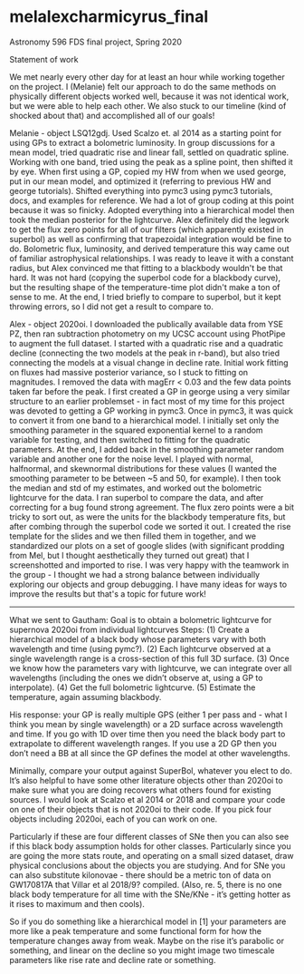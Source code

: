 # melalexcharmicyrus_final
Astronomy 596 FDS final project, Spring 2020

Statement of work

We met nearly every other day for at least an hour while working together on the project. I (Melanie) felt our approach to do the same methods on physically different objects worked well, because it was not identical work, but we were able to help each other. We also stuck to our timeline (kind of shocked about that) and accomplished all of our goals!

Melanie - object LSQ12gdj. Used Scalzo et. al 2014 as a starting point for using GPs to extract a bolometric luminosity. In group discussions for a mean model, tried quadratic rise and linear fall, settled on quadratic spline. Working with one band, tried using the peak as a spline point, then shifted it by eye. When first using a GP, copied my HW from when we used george, put in our mean model, and optimized it (referring to previous HW and george tutorials). Shifted everything into pymc3 using pymc3 tutorials, docs, and examples for reference. We had a lot of group coding at this point because it was so finicky. Adopted everything into a hierarchical model then took the median posterior for the lightcurve. Alex definitely did the legwork to get the flux zero points for all of our filters (which apparently existed in superbol) as well as confirming that trapezoidal integration would be fine to do. Bolometric flux, luminosity, and derived temperature this way came out of familiar astrophysical relationships. I was ready to leave it with a constant radius, but Alex convinced me that fitting to a blackbody wouldn't be that hard. It was not hard (copying the superbol code for a blackbody curve), but the resulting shape of the temperature-time plot didn't make a ton of sense to me. At the end, I tried briefly to compare to superbol, but it kept throwing errors, so I did not get a result to compare to. 

Alex - object 2020oi. I downloaded the publically available data from YSE PZ, then ran subtraction photometry on my UCSC account using PhotPipe to augment the full dataset. I started with a quadratic rise and a quadratic decline (connecting the two models at the peak in r-band), but also tried connecting the models at a visual change in decline rate. Initial work fitting on fluxes had massive posterior variance, so I stuck to fitting on magnitudes. I removed the data with magErr < 0.03 and the few data points taken far before the peak. I first created a GP in george using a very similar structure to an earlier problemset - in fact most of my time for this project was devoted to getting a GP working in pymc3. Once in pymc3, it was quick to convert it from one band to a hierarchical model. I initially set only the smoothing parameter in the squared exponential kernel to a random variable for testing, and then switched to fitting for the quadratic parameters. At the end, I added back in the smoothing parameter random variable and another one for the noise level. I played with normal, halfnormal, and skewnormal distributions for these values (I wanted the smoothing parameter to be between ~5 and 50, for example). I then took the median and std of my estimates, and worked out the bolometric lightcurve for the data. I ran superbol to compare the data, and after correcting for a bug found strong agreement. The flux zero points were a bit tricky to sort out, as were the units for the blackbody temperature fits, but after combing through the superbol code we sorted it out. I created the rise template for the slides and we then filled them in together, and we standardized our plots on a set of google slides (with significant prodding from Mel, but I thought aesthetically they turned out great) that I screenshotted and imported to rise. I was very happy with the teamwork in the group - I thought we had a strong balance between individually exploring our objects and group debugging. I have many ideas for ways to improve the results but that's a topic for future work! 

----------------------------------------------
What we sent to Gautham:
Goal is to obtain a bolometric lightcurve for supernova 2020oi from individual lightcurves
Steps:
(1) Create a hierarchical model of a black body whose parameters vary with both wavelength and time (using pymc?).
(2) Each lightcurve observed at a single wavelength range is a cross-section of this full 3D surface.
(3) Once we know how the parameters vary with lightcurve, we can integrate over all wavelengths (including the ones we didn’t observe at, using a GP to interpolate).
(4) Get the full bolometric lightcurve.
(5) Estimate the temperature, again assuming blackbody.

His response:
your GP is really multiple GPS (either 1 per pass and - what I think you mean by single wavelength) or a 2D surface across wavelength and time.
If you go with 1D over time then you need the black body part to extrapolate to different wavelength ranges.
If you use a 2D GP then you don’t need a BB at all since the GP defines the model at other wavelengths.

Minimally, compare your output against SuperBol, whatever you elect to do.
It’s also helpful to have some other literature objects other than 2020oi to make sure what you are doing recovers what others found for existing sources.
I would look at Scalzo et al 2014 or 2018 and compare your code on one of their objects that is not 2020oi to their code.
If you pick four objects including 2020oi, each of you can work on one.

Particularly if these are four different classes of SNe then you can also see if this black body assumption holds for other classes.
Particularly since you are going the more stats route, and operating on a small sized dataset, draw physical conclusions about the objects you are studying.
And for SNe you can also substitute kilonovae - there should be a metric ton of data on GW170817A that Villar et al 2018/9?  compiled.
(Also, re. 5, there is no one black body temperature for all time with the SNe/KNe - it’s getting hotter as it rises to maximum and then cools).

So if you do something like a hierarchical model in [1] your parameters are more like a peak temperature and some functional form for how the temperature changes away from weak.
Maybe on the rise it’s parabolic or something, and linear on the decline so you might image two timescale parameters like rise rate and decline rate or something.

